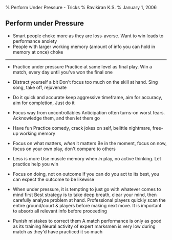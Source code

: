 % Perform Under Pressure - Tricks
% Ravikiran K.S.
% January 1, 2006

## Perform under Pressure

* Smart people choke more as they are loss-averse. Want to win leads to performance anxiety
* People with larger working memory (amount of info you can hold in memory at once) choke

-----
* Practice under pressure
Practice at same level as final play. Win a match, every day until you've won the final one

* Distract yourself a bit
Don't focus too much on the skill at hand. Sing song, take off, rejuvenate

* Do it quick and accurate
keep aggressive timeframe, aim for accuracy, aim for completion, Just do it

* Focus way from uncontrollables
Anticipation often turns-on worst fears. Acknowledge them, and then let them go

* Have fun
Practice comedy, crack jokes on self, belittle nightmare, free-up working memory

* Focus on what matters, *when* it matters
Be in the moment, focus on now, focus on your own play, don't compare to others

* Less is more
Use muscle memory when _in_ play, no active thinking. Let practice help you win

* Focus on doing, not on outcome
If you can do you act to its best, you can expect the outcome to be likewise

* When under pressure, it is tempting to just go with whatever comes to mind first
Best strategy is to take deep breath, clear your mind, then carefully analyze
problem at hand. Professional players quickly scan the entire ground/court &
players before making next move. It is important to absorb all relevant info
before proceeding

* Punish mistakes to correct them
A match performance is only as good as its training Neural activity of expert
marksmen is very low during match as they'd have practiced it so much
